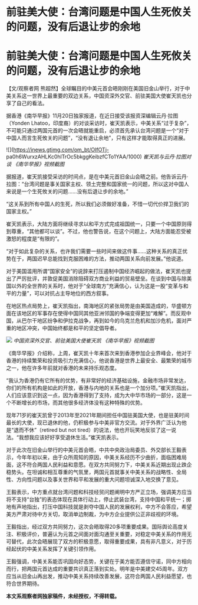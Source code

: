 # 前驻美大使：台湾问题是中国人生死攸关的问题，没有后退让步的余地

# 前驻美大使：台湾问题是中国人生死攸关的问题，没有后退让步的余地

【文/观察者网
熊超然】全球瞩目的中美元首会晤刚刚在美国旧金山举行，对于中美关系这一世界上最重要的双边关系，中国资深外交官、前驻美国大使崔天凯也分享了自己的看法。

据香港《南华早报》11月20日独家报道，在近日接受该报资深编辑云丹·拉图（Yonden
Lhatoo，印度裔）的对谈采访时，崔天凯表示，中美关系“过于复杂”，不可能只通过两国元首的一次会晤就能重启，必须首先承认台湾问题是一个“对于中国人而言生死攸关的问题”，“没有退让余地”，只有这样才能取得真正的进展。

![](https://inews.gtimg.com/om_bt/OIfOTj-
pa0h6WurxzAHLKc0hlTrOc5bkggKeibzfCTo1YAA/1000) _崔天凯与云丹·拉图对谈 《南华早报》视频截图_

据报道，崔天凯接受采访的时间点，是在中美元首旧金山会晤之前。他告诉云丹·拉图：“台湾问题是事关国家主权、领土完整和国家统一的问题，所以这对中国人来说是一个生死攸关的问题……没有后退让步的余地。”

“这关系到所有中国人的生死，所以我们必须做好准备，不惜一切代价捍卫我们的国家主权。”

崔天凯表示，大陆方面将继续寻求以和平方式完成祖国统一，只要一个中国原则得到尊重，“其他都可以谈”。不过，他也警告说，在这个问题上，大陆方面能忍受被激怒的程度是“有限的”。

“对于如此复杂的关系，也许我们需要一些时间来做这件事……这种关系的真正优势在于，两国迟早总能找到克服困难的方法，推动两国关系向前发展。”他说道。

对于美国滥用所谓“国家安全”的说辞来打压遏制中国经济崛起的做法，崔天凯也提出了严厉批评，并敦促美国消除阻碍双方商业利益的贸易壁垒。在谈到中国与除美国以外的全世界的关系时，他对于“全球南方”充满信心，认为这是一股“变革与和平的力量”，可以对抗占主导地位的西方叙事。

在地区热点局势上，崔天凯指出，南海地区的紧张局势是由美国造成的，华盛顿方面在该地区的军事存在使得中国同其他亚洲邻国的争端变得更加“难解”。而反观中国，从巴尔干地区纷争和伊拉克战争，再到如今的乌克兰危机和加沙危机，面对严重的地区冲突，中国始终都是和平的坚定倡导者。

![](https://inews.gtimg.com/om_bt/Om53fdKWilb7OZIbkCPsaIr6Q_cE3ASCnvd2pCma6J4iAAA/1000)
_中国资深外交官、前驻美国大使崔天凯 《南华早报》视频截图_

《南华早报》介绍称，上周，崔天凯十年来首次来到香港参加企业界峰会，他对于香港的持续繁荣和投资吸引力充满信心，他说香港是世界上最安全、最繁荣的城市之一，他在许多年前就对香港的未来持乐观态度。

“我认为香港仍有它所有的优势，有非常好的经济基础设施，金融市场非常发达，你们的所有机构是如此的开放，香港与内地的关系也是一个加分项。”崔天凯指出，人们应该意识到这一点，因为香港得到了支持，成为大中华市场的一部分，这是一个不断增长的市场，而其他很多经济体没有这种特殊的优势。

现年71岁的崔天凯曾于2013年至2021年期间担任中国驻美国大使，也是驻美时间最长的大使，现已退休的他，仍积极参与中美非官方交流。对于外界广泛认为他是“退而不休”（retired
but not tired）的说法，他也开玩笑地反驳了这一说法。“我想我应该好好享受退休生活。”崔天凯表示。

对于此次在旧金山举行的中美元首会晤，中共中央政治局委员、外交部长王毅表示，今年年初以来，由于众所周知的原因，中美关系经历不少曲折，面临困难局面，这不符合两国人民利益和意愿。在双方共同努力下，中美关系近期出现止跌企稳势头。在坦诚和相互尊重的气氛里，两国元首就事关中美关系的战略性、全局性、方向性问题以及事关世界和平和发展的重大问题坦诚深入地交换了意见。

王毅表示，中方重点就台湾问题和科技经贸问题阐明中方严正立场，强调美方应当将不支持“台独”的表态体现在具体行动上，停止武装台湾，支持中国和平统一；掷地有声地指出，打压中国科技就是剥夺中国人民的发展权利，中方不会答应，希望美方严肃对待中方关切，取消单边制裁，为中方企业提供公正非歧视的环境。

王毅指出，经过双方共同努力，这次会晤取得20多项重要成果。国际舆论高度关注、积极评价，普遍认为元首之间面对面沟通至关重要，对稳定中美关系的作用无可替代，此次会晤展现了双方的积极意愿，取得重要成果，具有非凡意义，对于历经起伏的中美关系发挥了关键引领作用。

王毅强调，中美关系能否巩固向好态势，关键在于美方能否遵信守诺，同中方相向而行，把两国元首达成的重要共识真正落到实处。明年是中美建交45周年。双方应当从旧金山再出发，推动中美关系持续改善发展，这符合两国人民利益愿望，也符合世界期待。

**本文系观察者网独家稿件，未经授权，不得转载。**

